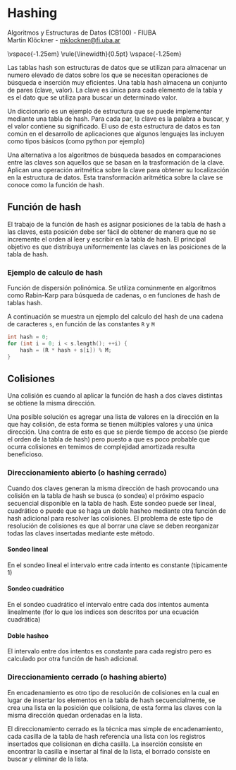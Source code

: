 # Hashing

Algoritmos y Estructuras de Datos (CB100) - FIUBA  
Martin Klöckner - [mklockner@fi.uba.ar](mailto:mklockner@fi.uba.ar)  

\vspace{-1.25em}
\rule{\linewidth}{0.5pt}
\vspace{-1.25em}

Las tablas hash son estructuras de datos que se utilizan para almacenar un
numero elevado de datos sobre los que se necesitan operaciones de búsqueda e
inserción muy eficientes. Una tabla hash almacena un conjunto de pares (clave,
valor). La clave es única para cada elemento de la tabla y es el dato que se
utiliza para buscar un determinado valor.

Un diccionario es un ejemplo de estructura que se puede implementar mediante una
tabla de hash. Para cada par, la clave es la palabra a buscar, y el valor
contiene su significado. El uso de esta estructura de datos es tan común en el
desarrollo de aplicaciones que algunos lenguajes las incluyen como tipos básicos
(como python por ejemplo)

Una alternativa a los algoritmos de búsqueda basados en comparaciones entre las
claves son aquellos que se basan en la trasformación de la clave. Aplican una
operación aritmética sobre la clave para obtener su localización en la
estructura de datos. Esta transformación aritmética sobre la clave se conoce
como la función de hash. 

<!-- La solución más optima se obtiene cuando la cantidad de claves es acotada. -->

## Función de hash

El trabajo de la función de hash es asignar posiciones de la tabla de hash a las
claves, esta posición debe ser fácil de obtener de manera que no se incremente
el orden al leer y escribir en la tabla de hash. El principal objetivo es que
distribuya uniformemente las claves en las posiciones de la tabla de hash.

### Ejemplo de calculo de hash

Función de dispersión polinómica. Se utiliza comúnmente en algoritmos como
Rabin-Karp para búsqueda de cadenas, o en funciones de hash de tablas hash.

A continuación se muestra un ejemplo del calculo del hash de una cadena de
caracteres `s`, en función de las constantes `R` y `M`

```c++
int hash = 0;
for (int i = 0; i < s.length(); ++i) {
    hash = (R * hash + s[i]) % M;
}
```

## Colisiones

Una colisión es cuando al aplicar la función de hash a dos claves distintas se
obtiene la misma dirección.

Una posible solución es agregar una lista de valores en la dirección en la que
hay colisión, de esta forma se tienen múltiples valores y una única dirección.
Una contra de esto es que se pierde tiempo de acceso (se pierde el orden de la
tabla de hash) pero puesto a que es poco probable que ocurra colisiones en
temimos de complejidad amortizada resulta beneficioso.

### Direccionamiento abierto (o hashing cerrado)

Cuando dos claves generan la misma dirección de hash provocando una colisión en
la tabla de hash se busca (o sondea) el próximo espacio secuencial disponible en
la tabla de hash. Este sondeo puede ser lineal, cuadrático o puede que se haga
un doble hasheo mediante otra función de hash adicional para resolver las
colisiones. El problema de este tipo de resolución de colisiones es que al
borrar una clave se deben reorganizar todas las claves insertadas mediante este
método.

#### Sondeo lineal

En el sondeo lineal el intervalo entre cada intento es constante (típicamente 1)

#### Sondeo cuadrático

En el sondeo cuadrático el intervalo entre cada dos intentos aumenta linealmente
(for lo que los indices son descritos por una ecuación cuadrática)

#### Doble hasheo

El intervalo entre dos intentos es constante para cada registro pero es
calculado por otra función de hash adicional.


### Direccionamiento cerrado (o hashing abierto)

En encadenamiento es otro tipo de resolución de colisiones en la cual en lugar
de insertar los elementos en la tabla de hash secuencialmente, se crea una lista
en la posición que colisiona, de esta forma las claves con la misma dirección
quedan ordenadas en la lista.

El direccionamiento cerrado es la técnica mas simple de encadenamiento, cada
casilla de la tabla de hash referencia una lista con los registros insertados
que colisionan en dicha casilla. La inserción consiste en encontrar la casilla e
insertar al final de la lista, el borrado consiste en buscar y eliminar de la
lista.
